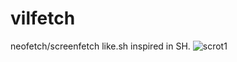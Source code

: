 # vilfetch
neofetch/screenfetch like.sh inspired in SH.
![scrot1](http://i.imgur.com/2Qb7AQq.png "scrot1.png")

